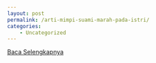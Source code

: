 ```yaml
---
layout: post
permalink: /arti-mimpi-suami-marah-pada-istri/
categories:
    - Uncategorized
---
```


[Baca Selengkapnya](/08)